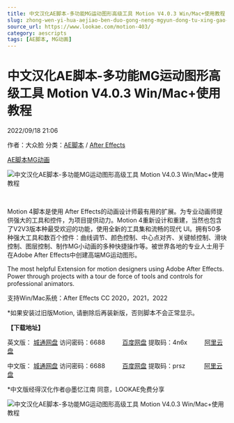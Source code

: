 ```yaml
---
title: 中文汉化AE脚本-多功能MG运动图形高级工具 Motion V4.0.3 Win/Mac+使用教程
slug: zhong-wen-yi-hua-aejiao-ben-duo-gong-neng-mgyun-dong-tu-xing-gao-ji-gong-ju-motion-v4-0-3-win-mac-shi-yong-jiao-cheng
source_url: https://www.lookae.com/motion-403/
category: aescripts
tags: [AE脚本, MG动画]
---
```

# 中文汉化AE脚本-多功能MG运动图形高级工具 Motion V4.0.3 Win/Mac+使用教程

2022/09/18 21:06

作者：大众脸
分类：[AE脚本](https://www.lookae.com/after-effects/aescripts/) / [After Effects](https://www.lookae.com/after-effects/)

[AE脚本](https://www.lookae.com/tag/ae%e8%84%9a%e6%9c%ac/)[MG动画](https://www.lookae.com/tag/mg%e5%8a%a8%e7%94%bb/)

![中文汉化AE脚本-多功能MG运动图形高级工具 Motion V4.0.3 Win/Mac+使用教程](https://www.lookae.com/wp-content/uploads/2022/08/Motion4.jpg "中文汉化AE脚本-多功能MG运动图形高级工具 Motion V4.0.3 Win/Mac+使用教程-LookAE.com")

﻿

Motion 4脚本是使用 After Effects的动画设计师最有用的扩展。为专业动画师提供强大的工具和控件，为项目提供动力。Motion 4重新设计和重建，当然也包含了V2V3版本种最受欢迎的功能，使用全新的工具集和流畅的现代 UI。拥有50多种强大工具和数百个控件：曲线调节、颜色控制、中心点对齐、关键帧控制、滑块控制、图层控制、制作MG小动画的多种快捷操作等。被世界各地的专业人士用于在Adobe After Effects中创建高端MG运动图形。

The most helpful Extension for motion designers using Adobe After Effects. Power through projects with a tour de force of tools and controls for professional animators.

支持Win/Mac系统：After Effects CC 2020，2021，2022

\*如果安装过旧版Motion, 请删除后再装新版，否则脚本不会正常显示。

**【下载地址】**

英文版： [城通网盘](https://url70.ctfile.com/f/2827370-675609419-9ec1c0?p=4431) 访问密码：6688          [百度网盘](https://pan.baidu.com/s/1fd9hWLKZUgO6k3BVdqTU5A?pwd=4n6x) 提取码：4n6x          [阿里云盘](https://www.aliyundrive.com/s/Z6Q7f57Gcp3)

中文版： [城通网盘](https://url70.ctfile.com/f/2827370-666081125-9d143f?p=4431) 访问密码：6688          [百度网盘](https://pan.baidu.com/s/1cEcHt_TrjEfpIIwbWmmPtQ?pwd=prsz) 提取码：prsz           [阿里云盘](https://www.aliyundrive.com/s/g9PVcNF9fpr)

\*中文版经得汉化作者@墨忆江南 同意，LOOKAE免费分享

![中文汉化AE脚本-多功能MG运动图形高级工具 Motion V4.0.3 Win/Mac+使用教程](https://img.alicdn.com/imgextra/i3/705956171/O1CN01ehAhRh1vSMthGAL1m_!!705956171.jpg "中文汉化AE脚本-多功能MG运动图形高级工具 Motion V4.0.3 Win/Mac+使用教程-LookAE.com")

